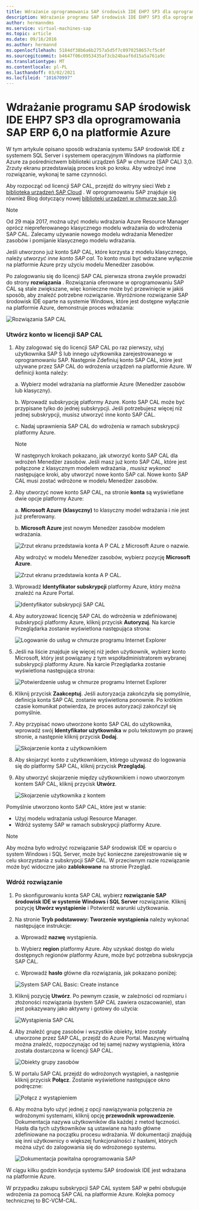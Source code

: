 ```yaml
---
title: Wdrażanie oprogramowania SAP środowisk IDE EHP7 SP3 dla oprogramowania SAP ERP 6,0 na platformie Azure | Microsoft Docs
description: Wdrażanie programu SAP środowisk IDE EHP7 SP3 dla oprogramowania SAP ERP 6,0 na platformie Azure
author: hermanndms
ms.service: virtual-machines-sap
ms.topic: article
ms.date: 09/16/2016
ms.author: hermannd
ms.openlocfilehash: 5184df38b6a6b2757a5d5f7c0970258657cf5c0f
ms.sourcegitcommit: b4647f06c0953435af3cb24baaf6d15a5a761a9c
ms.translationtype: MT
ms.contentlocale: pl-PL
ms.lasthandoff: 03/02/2021
ms.locfileid: "101670997"
---
```

# <a name="deploy-sap-ides-ehp7-sp3-for-sap-erp-60-on-azure"></a>Wdrażanie programu SAP środowisk IDE EHP7 SP3 dla oprogramowania SAP ERP 6,0 na platformie Azure
W tym artykule opisano sposób wdrażania systemu SAP środowisk IDE z systemem SQL Server i systemem operacyjnym Windows na platformie Azure za pośrednictwem biblioteki urządzeń SAP w chmurze (SAP CAL) 3,0. Zrzuty ekranu przedstawiają proces krok po kroku. Aby wdrożyć inne rozwiązanie, wykonaj te same czynności.

Aby rozpocząć od licencji SAP CAL, przejdź do witryny sieci Web z [biblioteką urządzeń SAP Cloud](https://cal.sap.com/) . W oprogramowaniu SAP znajduje się również Blog dotyczący nowej [biblioteki urządzeń w chmurze sap 3,0](https://scn.sap.com/community/cloud-appliance-library/blog/2016/05/27/sap-cloud-appliance-library-30-came-with-a-new-user-experience). 

> [!NOTE]
> Od 29 maja 2017, można użyć modelu wdrażania Azure Resource Manager oprócz niepreferowanego klasycznego modelu wdrażania do wdrożenia SAP CAL. Zalecamy używanie nowego modelu wdrażania Menedżer zasobów i pomijanie klasycznego modelu wdrażania.

Jeśli utworzono już konto SAP CAL, które korzysta z modelu klasycznego, należy *utworzyć inne konto SAP cal*. To konto musi być wdrażane wyłącznie na platformie Azure przy użyciu modelu Menedżer zasobów.

Po zalogowaniu się do licencji SAP CAL pierwsza strona zwykle prowadzi do strony **rozwiązania** . Rozwiązania oferowane w oprogramowaniu SAP CAL są stale zwiększane, więc konieczne może być przewinięcie w jakiś sposób, aby znaleźć potrzebne rozwiązanie. Wyróżnione rozwiązanie SAP środowisk IDE oparte na systemie Windows, które jest dostępne wyłącznie na platformie Azure, demonstruje proces wdrażania:

![Rozwiązania SAP CAL](./media/cal-ides-erp6-ehp7-sp3-sql/ides-pic1.jpg)

### <a name="create-an-account-in-the-sap-cal"></a>Utwórz konto w licencji SAP CAL
1. Aby zalogować się do licencji SAP CAL po raz pierwszy, użyj użytkownika SAP S lub innego użytkownika zarejestrowanego w oprogramowaniu SAP. Następnie Zdefiniuj konto SAP CAL, które jest używane przez SAP CAL do wdrożenia urządzeń na platformie Azure. W definicji konta należy:

    a. Wybierz model wdrażania na platformie Azure (Menedżer zasobów lub klasyczny).

    b. Wprowadź subskrypcję platformy Azure. Konto SAP CAL może być przypisane tylko do jednej subskrypcji. Jeśli potrzebujesz więcej niż jednej subskrypcji, musisz utworzyć inne konto SAP CAL.
    
    c. Nadaj uprawnienia SAP CAL do wdrożenia w ramach subskrypcji platformy Azure.

   > [!NOTE]
   >  W następnych krokach pokazano, jak utworzyć konto SAP CAL dla wdrożeń Menedżer zasobów. Jeśli masz już konto SAP CAL, które jest połączone z klasycznym modelem wdrażania *, musisz wykonać* następujące kroki, aby utworzyć nowe konto SAP cal. Nowe konto SAP CAL musi zostać wdrożone w modelu Menedżer zasobów.

1. Aby utworzyć nowe konto SAP CAL, na stronie **konta** są wyświetlane dwie opcje platformy Azure: 

    a. **Microsoft Azure (klasyczny)** to klasyczny model wdrażania i nie jest już preferowany.

    b. **Microsoft Azure** jest nowym Menedżer zasobów modelem wdrażania.

    ![Zrzut ekranu przedstawia konta A P CAL z Microsoft Azure o nazwie.](./media/cal-ides-erp6-ehp7-sp3-sql/s4h-pic-2a.PNG)

    Aby wdrożyć w modelu Menedżer zasobów, wybierz pozycję **Microsoft Azure**.

    ![Zrzut ekranu przedstawia konta A P CAL.](./media/cal-ides-erp6-ehp7-sp3-sql/s4h-pic3c.PNG)

1. Wprowadź **Identyfikator subskrypcji** platformy Azure, który można znaleźć na Azure Portal. 

    ![Identyfikator subskrypcji SAP CAL](./media/cal-ides-erp6-ehp7-sp3-sql/s4h-pic3c.PNG)

1. Aby autoryzować licencję SAP CAL do wdrożenia w zdefiniowanej subskrypcji platformy Azure, kliknij przycisk **Autoryzuj**. Na karcie Przeglądarka zostanie wyświetlona następująca strona:

    ![Logowanie do usług w chmurze programu Internet Explorer](./media/cal-ides-erp6-ehp7-sp3-sql/s4h-pic4c.PNG)

1. Jeśli na liście znajduje się więcej niż jeden użytkownik, wybierz konto Microsoft, który jest powiązany z tym współadministratorem wybranej subskrypcji platformy Azure. Na karcie Przeglądarka zostanie wyświetlona następująca strona:

    ![Potwierdzenie usług w chmurze programu Internet Explorer](./media/cal-ides-erp6-ehp7-sp3-sql/s4h-pic5a.PNG)

1. Kliknij przycisk **Zaakceptuj**. Jeśli autoryzacja zakończyła się pomyślnie, definicja konta SAP CAL zostanie wyświetlona ponownie. Po krótkim czasie komunikat potwierdza, że proces autoryzacji zakończył się pomyślnie.

1. Aby przypisać nowo utworzone konto SAP CAL do użytkownika, wprowadź swój **Identyfikator użytkownika** w polu tekstowym po prawej stronie, a następnie kliknij przycisk **Dodaj**. 

    ![Skojarzenie konta z użytkownikiem](./media/cal-ides-erp6-ehp7-sp3-sql/s4h-pic8a.PNG)

1. Aby skojarzyć konto z użytkownikiem, którego używasz do logowania się do platformy SAP CAL, kliknij przycisk **Przeglądaj**. 

1. Aby utworzyć skojarzenie między użytkownikiem i nowo utworzonym kontem SAP CAL, kliknij przycisk **Utwórz**.

    ![Skojarzenie użytkownika z kontem](./media/cal-ides-erp6-ehp7-sp3-sql/s4h-pic9b.PNG)

Pomyślnie utworzono konto SAP CAL, które jest w stanie:

- Użyj modelu wdrażania usługi Resource Manager.
- Wdróż systemy SAP w ramach subskrypcji platformy Azure.

> [!NOTE]
> Aby można było wdrożyć rozwiązanie SAP środowisk IDE w oparciu o system Windows i SQL Server, może być konieczne zarejestrowanie się w celu skorzystania z subskrypcji SAP CAL. W przeciwnym razie rozwiązanie może być widoczne jako **zablokowane** na stronie Przegląd.

### <a name="deploy-a-solution"></a>Wdróż rozwiązanie
1. Po skonfigurowaniu konta SAP CAL wybierz **rozwiązanie SAP środowisk IDE w systemie Windows i SQL Server** rozwiązanie. Kliknij pozycję **Utwórz wystąpienie** i Potwierdź warunki użytkowania. 

1. Na stronie **Tryb podstawowy: Tworzenie wystąpienia** należy wykonać następujące instrukcje:

    a. Wprowadź **nazwę** wystąpienia.

    b. Wybierz **region** platformy Azure. Aby uzyskać dostęp do wielu dostępnych regionów platformy Azure, może być potrzebna subskrypcja SAP CAL.

    c.  Wprowadź **hasło** główne dla rozwiązania, jak pokazano poniżej:

    ![System SAP CAL Basic: Create instance](./media/cal-ides-erp6-ehp7-sp3-sql/ides-pic10a.png)

1. Kliknij pozycję **Utwórz**. Po pewnym czasie, w zależności od rozmiaru i złożoności rozwiązania (system SAP CAL zawiera oszacowanie), stan jest pokazywany jako aktywny i gotowy do użycia: 

    ![Wystąpienia SAP CAL](./media/cal-ides-erp6-ehp7-sp3-sql/ides-pic12a.png)

1. Aby znaleźć grupę zasobów i wszystkie obiekty, które zostały utworzone przez SAP CAL, przejdź do Azure Portal. Maszynę wirtualną można znaleźć, rozpoczynając od tej samej nazwy wystąpienia, która została dostarczona w licencji SAP CAL.

    ![Obiekty grupy zasobów](./media/cal-ides-erp6-ehp7-sp3-sql/ides_resource_group.PNG)

1. W portalu SAP CAL przejdź do wdrożonych wystąpień, a następnie kliknij przycisk **Połącz**. Zostanie wyświetlone następujące okno podręczne: 

    ![Połącz z wystąpieniem](./media/cal-ides-erp6-ehp7-sp3-sql/ides-pic14a.PNG)

1. Aby można było użyć jednej z opcji nawiązywania połączenia ze wdrożonymi systemami, kliknij opcję **przewodnik wprowadzenie**. Dokumentacja nazywa użytkowników dla każdej z metod łączności. Hasła dla tych użytkowników są ustawiane na hasło główne zdefiniowane na początku procesu wdrażania. W dokumentacji znajdują się inni użytkownicy o większej funkcjonalności z hasłami, których można użyć do zalogowania się do wdrożonego systemu.

    ![Dokumentacja powitalna oprogramowania SAP](./media/cal-ides-erp6-ehp7-sp3-sql/ides-pic15.jpg)

W ciągu kilku godzin kondycja systemu SAP środowisk IDE jest wdrażana na platformie Azure.

W przypadku zakupu subskrypcji SAP CAL system SAP w pełni obsługuje wdrożenia za pomocą SAP CAL na platformie Azure. Kolejka pomocy technicznej to BC-VCM-CAL.


